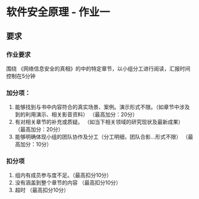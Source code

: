 # 软件安全原理 - 作业一

## 要求

### 作业要求

围绕 《网络信息安全的真相》的中的特定章节，以小组分工进行阅读，汇报时间控制在5分钟

### 加分项：
  
1.	能够找到与书中内容符合的真实场景、案例。演示形式不限。（如章节中涉及到的利用演示、相关影音资料） （最高加分：20分） 
2.	有对相关章节的补充或质疑。 （如当下相关领域的研究现状及最新成果） （最高加分：20分） 
3.	能够明确体现小组的团队协作及分工（分工明细，团队合影...形式不限） （最高加分：10分）  

### 扣分项

1.	组内有成员参与度不足。（最高扣分10分） 
2.	没有涵盖到整个章节的内容 （最高扣分10分） 
3.	超时 （最高扣分10分）
